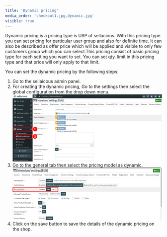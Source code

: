 ```yaml
---
title: 'Dynamic pricing'
media_order: 'checkout1.jpg,dynamic.jpg'
visible: true
---
```


Dynamic pricing is a pricing type is USP of sellacious. With this pricing type you can set pricing for particular user group and also for definite time. It can also be described as offer price which will be applied and visible to only few customers group which you can select.This pricing consist of basic pricing type for each setting you want to set. You can set qty. limit in this pricing type and that price will only apply to that limit. 

You can set the dynamic pricing by the following steps:
1. Go to the sellaicous admin panel.
2. For creating the dynamic pricing, Go to the settings then select the global configuration from the drop down menu.
![](checkout1.jpg)
3. Go to the general tab then select the pricing model as dynamic.
![](dynamic.jpg)
4. Click on the save button to save the details of the dynamic pricing on the shop.